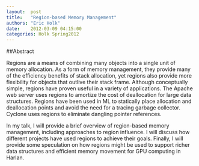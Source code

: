 ```yaml
--- 
layout:  post 
title:   "Region-based Memory Management"
authors: "Eric Holk" 
date:    2012-03-09 04:15:00 
categories: Holk Spring2012
--- 
```

##Abstract

Regions are a means of combining many objects into a single unit of memory
allocation. As a form of memory management, they provide many of the efficiency
benefits of stack allocation, yet regions also provide more flexibility for
objects that outlive their stack frame. Although conceptually simple, regions
have proven useful in a variety of applications. The Apache web server uses
regions to amortize the cost of deallocation for large data structures. Regions
have been used in ML to statically place allocation and deallocation points and
avoid the need for a tracing garbage collector. Cyclone uses regions to
eliminate dangling pointer references.

In my talk, I will provide a brief overview of region-based memory management,
including approaches to region influence. I will discuss how different projects
have used regions to achieve their goals. Finally, I will provide some
speculation on how regions might be used to support richer data structures and
efficient memory movement for GPU computing in Harlan.


